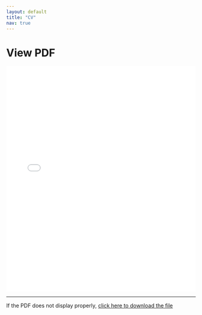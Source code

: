 ```yaml
---
layout: default
title: "CV"
nav: true
---
```


# View PDF
  
<iframe 
  src="CV_current.pdf" 
  width="100%" 
  height="600px" 
  style="border: none;">
</iframe>

---

If the PDF does not display properly, [click here to download the file](path/to/your/file.pdf)
